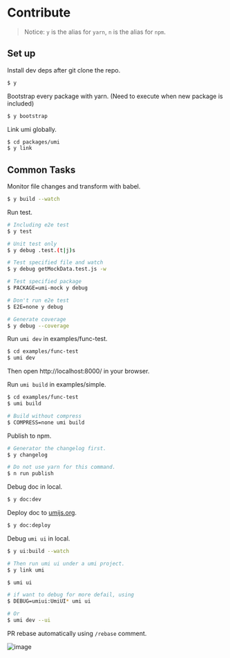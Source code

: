 # Contribute

> Notice: `y` is the alias for `yarn`, `n` is the alias for `npm`.

## Set up

Install dev deps after git clone the repo.

```bash
$ y
```

Bootstrap every package with yarn. (Need to execute when new package is included)

```bash
$ y bootstrap
```

Link umi globally.

```bash
$ cd packages/umi
$ y link
```

## Common Tasks

Monitor file changes and transform with babel.

```bash
$ y build --watch
```

Run test.

```bash
# Including e2e test
$ y test

# Unit test only
$ y debug .test.(t|j)s

# Test specified file and watch
$ y debug getMockData.test.js -w

# Test specified package
$ PACKAGE=umi-mock y debug

# Don't run e2e test
$ E2E=none y debug

# Generate coverage
$ y debug --coverage
```

Run `umi dev` in examples/func-test.

```bash
$ cd examples/func-test
$ umi dev
```

Then open http://localhost:8000/ in your browser.

Run `umi build` in examples/simple.

```bash
$ cd examples/func-test
$ umi build

# Build without compress
$ COMPRESS=none umi build
```

Publish to npm.

```bash
# Generator the changelog first.
$ y changelog

# Do not use yarn for this command.
$ n run publish
```

Debug doc in local.

```bash
$ y doc:dev
```

Deploy doc to [umijs.org](https://umijs.org/).

```bash
$ y doc:deploy
```

Debug `umi ui` in local.

```bash
$ y ui:build --watch

# Then run umi ui under a umi project.
$ y link umi 

$ umi ui

# if want to debug for more defail, using
$ DEBUG=umiui:UmiUI* umi ui

# Or
$ umi dev --ui
```

PR rebase automatically using `/rebase` comment.

![image](https://user-images.githubusercontent.com/13595509/65825000-14069380-e2a4-11e9-9186-e3c31d265b5f.png)
